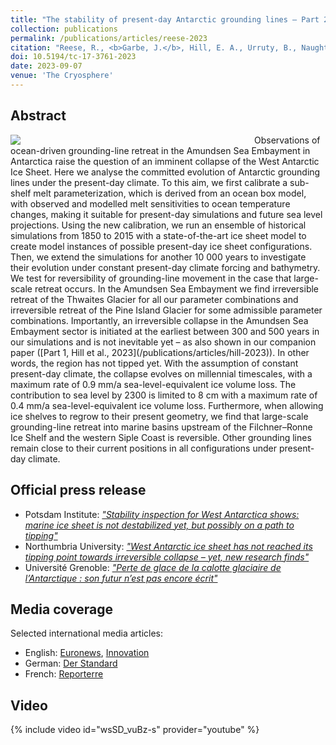 ```yaml
---
title: "The stability of present-day Antarctic grounding lines – Part 2: Onset of irreversible retreat of Amundsen Sea glaciers under current climate on centennial timescales cannot be excluded"
collection: publications
permalink: /publications/articles/reese-2023
citation: "Reese, R., <b>Garbe, J.</b>, Hill, E. A., Urruty, B., Naughten, K. A., Gagliardini, O., Durand, G., Gillet-Chaulet, F., Chandler, D., Langebroek, P. M., Winkelmann, R.: <i>The stability of present-day Antarctic grounding lines – Part 2: Onset of irreversible retreat of Amundsen Sea glaciers under current climate on centennial timescales cannot be excluded</i>, The Cryosphere, 17, 3761-3783, DOI: <a href='https://doi.org/10.5194/tc-17-3761-2023'>10.5194/tc-17-3761-2023</a>, 2023."
doi: 10.5194/tc-17-3761-2023
date: 2023-09-07
venue: 'The Cryosphere'
---
```


## Abstract
<div style="float: left; margin-right: 10px; width: 380px;">
    <img src="https://tc.copernicus.org/articles/17/3761/2023/tc-17-3761-2023-avatar-web.png">
</div>
Observations of ocean-driven grounding-line retreat in the Amundsen Sea Embayment in Antarctica raise the question of an imminent collapse of the West Antarctic Ice Sheet. Here we analyse the committed evolution of Antarctic grounding lines under the present-day climate. To this aim, we first calibrate a sub-shelf melt parameterization, which is derived from an ocean box model, with observed and modelled melt sensitivities to ocean temperature changes, making it suitable for present-day simulations and future sea level projections. Using the new calibration, we run an ensemble of historical simulations from 1850 to 2015 with a state-of-the-art ice sheet model to create model instances of possible present-day ice sheet configurations. Then, we extend the simulations for another 10 000 years to investigate their evolution under constant present-day climate forcing and bathymetry. We test for reversibility of grounding-line movement in the case that large-scale retreat occurs. In the Amundsen Sea Embayment we find irreversible retreat of the Thwaites Glacier for all our parameter combinations and irreversible retreat of the Pine Island Glacier for some admissible parameter combinations. Importantly, an irreversible collapse in the Amundsen Sea Embayment sector is initiated at the earliest between 300 and 500 years in our simulations and is not inevitable yet – as also shown in our companion paper ([Part 1, Hill et al., 2023](/publications/articles/hill-2023)). In other words, the region has not tipped yet. With the assumption of constant present-day climate, the collapse evolves on millennial timescales, with a maximum rate of 0.9 mm/a sea-level-equivalent ice volume loss. The contribution to sea level by 2300 is limited to 8 cm with a maximum rate of 0.4 mm/a sea-level-equivalent ice volume loss. Furthermore, when allowing ice shelves to regrow to their present geometry, we find that large-scale grounding-line retreat into marine basins upstream of the Filchner–Ronne Ice Shelf and the western Siple Coast is reversible. Other grounding lines remain close to their current positions in all configurations under present-day climate.

## Official press release
- Potsdam Institute: *["Stability inspection for West Antarctica shows: marine ice sheet is not destabilized yet, but possibly on a path to tipping"](https://www.pik-potsdam.de/en/news/latest-news/stability-inspection-for-west-antarctica-shows-marine-ice-sheet-is-not-destabilized-yet-but-possibly-on-a-path-to-tipping "https://www.pik-potsdam.de/en/news/latest-news/stability-inspection-for-west-antarctica-shows-marine-ice-sheet-is-not-destabilized-yet-but-possibly-on-a-path-to-tipping")*
- Northumbria University: *["West Antarctic ice sheet has not reached its tipping point towards irreversible collapse – yet, new research finds"](https://www.northumbria.ac.uk/about-us/news-events/news/west-antarctic-ice-sheet-has-not-reached-its-tipping-point-towards-irreversible-collapse-yet-new-research-finds/ "https://www.northumbria.ac.uk/about-us/news-events/news/west-antarctic-ice-sheet-has-not-reached-its-tipping-point-towards-irreversible-collapse-yet-new-research-finds/")*
- Université Grenoble: *["Perte de glace de la calotte glaciaire de l’Antarctique : son futur n’est pas encore écrit"](https://www.univ-grenoble-alpes.fr/actualites/a-la-une/actualites-recherche/perte-de-glace-de-la-calotte-glaciaire-de-l-antarctique-son-futur-n-est-pas-encore-ecrit-1292104.kjsp "https://www.univ-grenoble-alpes.fr/actualites/a-la-une/actualites-recherche/perte-de-glace-de-la-calotte-glaciaire-de-l-antarctique-son-futur-n-est-pas-encore-ecrit-1292104.kjsp")*

## Media coverage
Selected international media articles:

- English: [Euronews](https://www.euronews.com/2023/09/07/antarctica-latest-report-says-melting-sea-ice-not-yet-irreversible "https://www.euronews.com/2023/09/07/antarctica-latest-report-says-melting-sea-ice-not-yet-irreversible"), [Innovation](https://www.innovationnewsnetwork.com/damage-west-antarctic-ice-sheet-could-still-be-reversible/37123/ "https://www.innovationnewsnetwork.com/damage-west-antarctic-ice-sheet-could-still-be-reversible/37123/")
- German: [Der Standard](https://www.derstandard.at/story/3000000186187/noch-besteht-die-chance-einen-kipppunkt-in-der-antarktis-nicht-zu-ueberschreiten "https://www.derstandard.at/story/3000000186187/noch-besteht-die-chance-einen-kipppunkt-in-der-antarktis-nicht-zu-ueberschreiten")
- French: [Reporterre](https://reporterre.net/En-Antarctique-les-glaciers-au-bord-du-gouffre "https://reporterre.net/En-Antarctique-les-glaciers-au-bord-du-gouffre")

## Video
{% include video id="wsSD_vuBz-s" provider="youtube" %}
